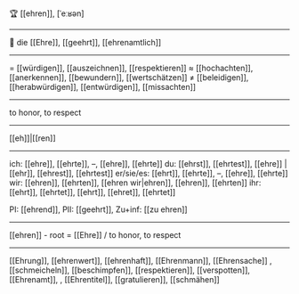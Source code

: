 🏆 [[ehren]], [ˈeːʁən]

---
🔴 die [[Ehre]],  [[geehrt]],  [[ehrenamtlich]]


---
= [[würdigen]], [[auszeichnen]], [[respektieren]]
≈ [[hochachten]], [[anerkennen]], [[bewundern]], [[wertschätzen]]
≠ [[beleidigen]], [[herabwürdigen]], [[entwürdigen]], [[missachten]]

---
to honor, to respect

---
[[eh]]|[[ren]]

---
ich: [[ehre]], [[ehrte]], –, [[ehre]], [[ehrte]]
du: [[ehrst]], [[ehrtest]], [[ehre]] | [[ehr]], [[ehrest]], [[ehrtest]]
er/sie/es: [[ehrt]], [[ehrte]], –, [[ehre]], [[ehrte]]
wir: [[ehren]], [[ehrten]], [[ehren wir|ehren]], [[ehren]], [[ehrten]]
ihr: [[ehrt]], [[ehrtet]], [[ehrt]], [[ehret]], [[ehrtet]]

PI: [[ehrend]], PII: [[geehrt]], Zu+inf: [[zu ehren]]

---
[[ehren]] - root = [[Ehre]] / to honor, to respect

---
[[Ehrung]], [[ehrenwert]], [[ehrenhaft]], [[Ehrenmann]], [[Ehrensache]]
, [[schmeicheln]], [[beschimpfen]], [[respektieren]], [[verspotten]], [[Ehrenamt]],
, [[Ehrentitel]], [[gratulieren]], [[schmähen]]